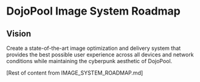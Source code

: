 # DojoPool Image System Roadmap

## Vision
Create a state-of-the-art image optimization and delivery system that provides the best possible user experience across all devices and network conditions while maintaining the cyberpunk aesthetic of DojoPool.

[Rest of content from IMAGE_SYSTEM_ROADMAP.md] 
